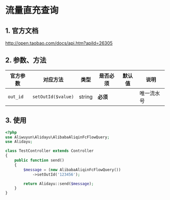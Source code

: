 # 流量直充查询


## 1. 官方文档

http://open.taobao.com/docs/api.htm?apiId=26305

## 2. 参数、方法

|官方参数|对应方法|类型|是否必须|默认值|说明|
|----|----|----|----|----|----|
|`out_id`|`setOutId($value)`|string|**必须**| |唯一流水号|

## 3. 使用

```php
<?php
use Aliwuyun\Alidayu\AlibabaAliqinFcFlowQuery;
use Alidayu;

class TestController extends Controller
{
    public function send()
    {
        $message = (new AlibabaAliqinFcFlowQuery())
            ->setOutId('123456');

        return Alidayu::send($message);
    }
}
```
